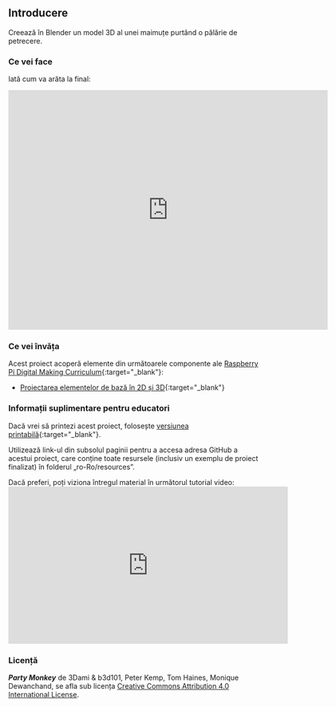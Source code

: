 ## Introducere

Creează în Blender un model 3D al unei maimuțe purtând o pălărie de petrecere.

### Ce vei face

Iată cum va arăta la final:

<div class="sketchfab-embed-wrapper">
  <iframe width="640" height="480" src="https://sketchfab.com/models/11edaf9b8d1b4d62b5b30b28a292df71/embed" frameborder="0" allowvr allowfullscreen mozallowfullscreen="true" webkitallowfullscreen="true" onmousewheel=""></iframe>
</div>

### Ce vei învăța

Acest proiect acoperă elemente din următoarele componente ale [Raspberry Pi Digital Making Curriculum](http://rpf.io/curriculum){:target="_blank"}:

+ [Proiectarea elementelor de bază în 2D și 3D](https://curriculum.raspberrypi.org/design/creator/){:target="_blank"}

### Informații suplimentare pentru educatori

Dacă vrei să printezi acest proiect, folosește [versiunea printabilă](https://projects.raspberrypi.org/ro-RO/projects/blender-party-monkey/print){:target="_blank"}.

Utilizează link-ul din subsolul paginii pentru a accesa adresa GitHub a acestui proiect, care conține toate resursele (inclusiv un exemplu de proiect finalizat) în folderul „ro-Ro/resources”.

Dacă preferi, poți viziona întregul material în următorul tutorial video: <iframe width="560" height="315" src="https://www.youtube.com/embed/8TXPfOx8jNE?rel=0" frameborder="0" allowfullscreen mark="crwd-mark"></iframe> 

### Licență

***Party Monkey*** de 3Dami & b3d101, Peter Kemp, Tom Haines, Monique Dewanchand, se afla sub licența [Creative Commons Attribution 4.0 International License](http://creativecommons.org/licenses/by-sa/4.0/).
